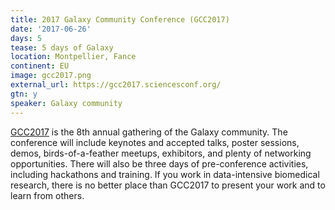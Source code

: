 ```yaml
---
title: 2017 Galaxy Community Conference (GCC2017)
date: '2017-06-26'
days: 5
tease: 5 days of Galaxy
location: Montpellier, Fance
continent: EU
image: gcc2017.png
external_url: https://gcc2017.sciencesconf.org/
gtn: y
speaker: Galaxy community
---
```


[GCC2017](https://gcc2017.sciencesconf.org/) is the 8th annual gathering of the Galaxy community. The conference will include keynotes and accepted talks, poster sessions, demos, birds-of-a-feather meetups, exhibitors, and plenty of networking opportunities. There will also be three days of pre-conference activities, including hackathons and training. If you work in data-intensive biomedical research, there is no better place than GCC2017 to present your work and to learn from others.
